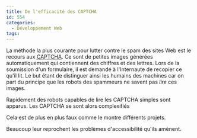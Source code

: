 ```yaml
---
title: De l'efficacité des CAPTCHA
id: 554
categories:
  - Développement Web
tags:
---
```


La méthode la plus courante pour lutter contre le spam des sites Web est le recours aux <acronym title="Completely Automated Public Turing test to Tell Computers and Humans Apart">CAPTCHA</acronym>. Ce sont de petites images générées automatiquement qui contiennent des chiffres et des lettres. Lors de la soumission d'un formulaire, il est demandé à l'Internaute de recopier ce qu'il lit. Le but étant de distinguer ainsi les humains des machines car on part du principe que les robots des spammeurs ne savent pas _lire_ ces images.

Rapidement des robots capables de lire les CAPTCHA simples sont apparus. Les CAPTCHA se sont alors complexifiés

Cela est de plus en plus faux comme le montre différents projets.

Beaucoup leur reprochent les problèmes d'accessibilité qu'ils amènent.